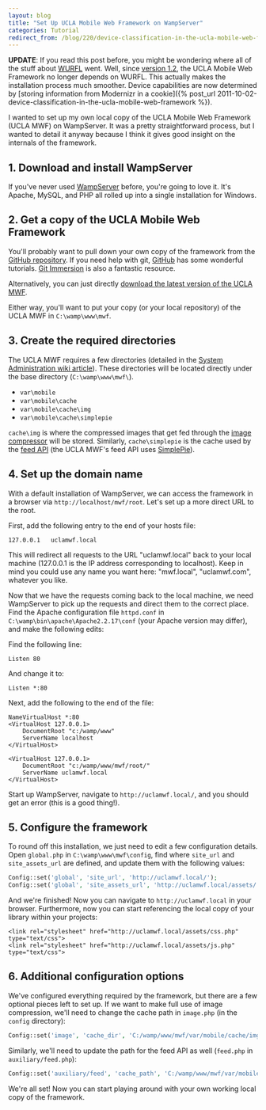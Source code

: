 ```yaml
---
layout: blog
title: "Set Up UCLA Mobile Web Framework on WampServer"
categories: Tutorial
redirect_from: /blog/220/device-classification-in-the-ucla-mobile-web-framework
---
```


**UPDATE**: If you read this post before, you might be wondering where all of the stuff about [WURFL](http://wurfl.sourceforge.net/) went. Well, since [version 1.2](https://github.com/ucla/mwf/blob/master/RELEASE), the UCLA Mobile Web Framework no longer depends on WURFL. This actually makes the installation process much smoother. Device capabilities are now determined by [storing information from Modernizr in a cookie]({% post_url 2011-10-02-device-classification-in-the-ucla-mobile-web-framework %}).

I wanted to set up my own local copy of the UCLA Mobile Web Framework (UCLA MWF) on WampServer. It was a pretty straightforward process, but I wanted to detail it anyway because I think it gives good insight on the internals of the framework.

## 1\. Download and install WampServer

If you've never used [WampServer](http://www.wampserver.com/en/) before, you're going to love it. It's Apache, MySQL, and PHP all rolled up into a single installation for Windows.

## 2\. Get a copy of the UCLA Mobile Web Framework

You'll probably want to pull down your own copy of the framework from the [GitHub repository](https://github.com/ucla/mwf). If you need help with git, [GitHub](https://github.com/) has some wonderful tutorials. [Git Immersion](http://gitimmersion.com/) is also a fantastic resource.

Alternatively, you can just directly [download the latest version of the UCLA MWF](https://github.com/ucla/mwf/downloads).

Either way, you'll want to put your copy (or your local repository) of the UCLA MWF in `C:\wamp\www\mwf`.

## 3\. Create the required directories

The UCLA MWF requires a few directories (detailed in the [System Administration wiki article](https://github.com/ucla/mwf/wiki/Getting-Started%3A-System-Administration)). These directories will be located directly under the base directory (`C:\wamp\www\mwf\`).

- `var\mobile`
- `var\mobile\cache`
- `var\mobile\cache\img`
- `var\mobile\cache\simplepie`

`cache\img` is where the compressed images that get fed through the [image compressor](https://github.com/ucla/mwf/wiki/API%3A-Script%3A-Image-Compressor) will be stored. Similarly, `cache\simplepie` is the cache used by the [feed API](https://github.com/ucla/mwf/wiki/API%3A-PHP%3A-Feed) (the UCLA MWF's feed API uses [SimplePie](http://simplepie.org/)).

## 4\. Set up the domain name

With a default installation of WampServer, we can access the framework in a browser via `http://localhost/mwf/root`. Let's set up a more direct URL to the root.

First, add the following entry to the end of your hosts file:

```markup
127.0.0.1	uclamwf.local
```

This will redirect all requests to the URL "uclamwf.local" back to your local machine (127.0.0.1 is the IP address corresponding to localhost). Keep in mind you could use any name you want here: "mwf.local", "uclamwf.com", whatever you like.

Now that we have the requests coming back to the local machine, we need WampServer to pick up the requests and direct them to the correct place. Find the Apache configuration file `httpd.conf` in `C:\wamp\bin\apache\Apache2.2.17\conf` (your Apache version may differ), and make the following edits:

Find the following line:

```markup
Listen 80
```

And change it to:

```markup
Listen *:80
```

Next, add the following to the end of the file:

```markup
NameVirtualHost *:80
<VirtualHost 127.0.0.1>
	DocumentRoot "c:/wamp/www"
	ServerName localhost
</VirtualHost>

<VirtualHost 127.0.0.1>
	DocumentRoot "c:/wamp/www/mwf/root/"
	ServerName uclamwf.local
</VirtualHost>
```

Start up WampServer, navigate to `http://uclamwf.local/`, and you should get an error (this is a good thing!).

## 5\. Configure the framework

To round off this installation, we just need to edit a few configuration details. Open `global.php` in `C:\wamp\www\mwf\config`, find where `site_url` and `site_assets_url` are defined, and update them with the following values:

```php
Config::set('global', 'site_url', 'http://uclamwf.local/');
Config::set('global', 'site_assets_url', 'http://uclamwf.local/assets/');
```

And we're finished! Now you can navigate to `http://uclamwf.local` in your browser. Furthermore, now you can start referencing the local copy of your library within your projects:

```markup
<link rel="stylesheet" href="http://uclamwf.local/assets/css.php" type="text/css">
<link rel="stylesheet" href="http://uclamwf.local/assets/js.php" type="text/css">
```

## 6\. Additional configuration options

We've configured everything required by the framework, but there are a few optional pieces left to set up. If we want to make full use of image compression, we'll need to change the cache path in `image.php` (in the `config` directory):

```php
Config::set('image', 'cache_dir', 'C:/wamp/www/mwf/var/mobile/cache/img/');
```

Similarly, we'll need to update the path for the feed API as well (`feed.php` in `auxiliary/feed.php`):

```php
Config::set('auxiliary/feed', 'cache_path', 'C:/wamp/www/mwf/var/mobile/cache/simplepie');
```

We're all set! Now you can start playing around with your own working local copy of the framework.
